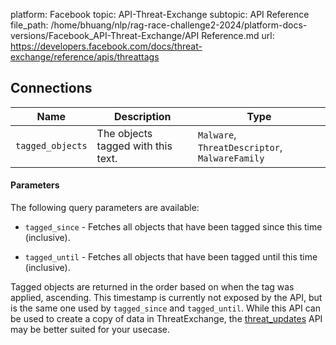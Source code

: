 platform: Facebook
topic: API-Threat-Exchange
subtopic: API Reference
file_path: /home/bhuang/nlp/rag-race-challenge2-2024/platform-docs-versions/Facebook_API-Threat-Exchange/API Reference.md
url: https://developers.facebook.com/docs/threat-exchange/reference/apis/threattags

## Connections

| Name | Description | Type |
| --- | --- | --- |
| `tagged_objects` | The objects tagged with this text. | `Malware`, `ThreatDescriptor`, `MalwareFamily` |

#### Parameters

The following query parameters are available:

* `tagged_since` - Fetches all objects that have been tagged since this time (inclusive).
    
* `tagged_until` - Fetches all objects that have been tagged until this time (inclusive).
    

Tagged objects are returned in the order based on when the tag was applied, ascending. This timestamp is currently not exposed by the API, but is the same one used by `tagged_since` and `tagged_until`. While this API can be used to create a copy of data in ThreatExchange, the [threat\_updates](https://developers.facebook.com/docs/threat-exchange/reference/apis/threat-updates/v10.0) API may be better suited for your usecase.
